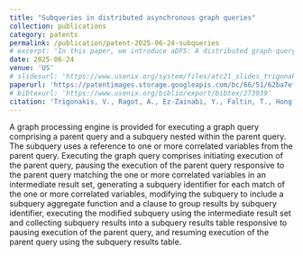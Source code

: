 ```yaml
---
title: "Subqueries in distributed asynchronous graph queries"
collection: publications
category: patents
permalink: /publication/patent-2025-06-24-subqueries
# excerpt: 'In this paper, we introduce aDFS: A distributed graph-querying system that can process practically any query fully in memory, while maintaining bounded runtime memory consumption. To achieve this behavior, aDFS relies on (i) almost depth-first (aDFS) graph exploration with some breadth-first characteristics for performance, and (ii) non-blocking dispatching of intermediate results to remote edges. We evaluate aDFS against state-of-the-art graph-querying (Neo4J and GraphFrames for Apache Spark), graph-mining (G-Miner, Fractal, and Peregrine), as well as dataflow joins (BiGJoin), and show that aDFS significantly outperforms prior work on a diverse selection of workloads.'
date: 2025-06-24
venue: 'US'
# slidesurl: 'https://www.usenix.org/system/files/atc21_slides_trigonakis.pdf'
paperurl: 'https://patentimages.storage.googleapis.com/bc/66/51/62ba7ef8bab399/US12197436.pdf'
# bibtexurl: 'https://www.usenix.org/biblio/export/bibtex/273939'
citation: 'Trigonakis, V., Ragot, A., Ez-Zainabi, Y., Faltin, T., Hong, S. and Chafi, H., Oracle International Corp, 2025. Subqueries in distributed asynchronous graph queries. U.S. Patent 12,197,436.'
---
```

A graph processing engine is provided for executing a graph query comprising a parent query and a subquery nested within the parent query. The subquery uses a reference to one or more correlated variables from the parent query. Executing the graph query comprises initiating execution of the parent query, pausing the execution of the parent query responsive to the parent query matching the one or more correlated variables in an intermediate result set, generating a subquery identifier for each match of the one or more correlated variables, modifying the subquery to include a subquery aggregate function and a clause to group results by subquery identifier, executing the modified subquery using the intermediate result set and collecting subquery results into a subquery results table responsive to pausing execution of the parent query, and resuming execution of the parent query using the subquery results table.
